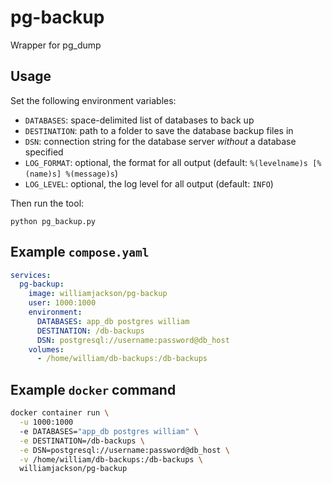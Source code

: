 # pg-backup

Wrapper for pg_dump

## Usage

Set the following environment variables:

*   `DATABASES`: space-delimited list of databases to back up
*   `DESTINATION`: path to a folder to save the database backup files in
*   `DSN`: connection string for the database server *without* a database specified 
*   `LOG_FORMAT`: optional, the format for all output (default: `%(levelname)s [%(name)s] %(message)s`)
*   `LOG_LEVEL`: optional, the log level for all output (default: `INFO`)

Then run the tool:

    python pg_backup.py

## Example `compose.yaml`

```yaml
services:
  pg-backup:
    image: williamjackson/pg-backup
    user: 1000:1000
    environment:
      DATABASES: app_db postgres william
      DESTINATION: /db-backups
      DSN: postgresql://username:password@db_host
    volumes:
      - /home/william/db-backups:/db-backups
```

## Example `docker` command

```sh
docker container run \
  -u 1000:1000
  -e DATABASES="app_db postgres william" \
  -e DESTINATION=/db-backups \
  -e DSN=postgresql://username:password@db_host \
  -v /home/william/db-backups:/db-backups \
  williamjackson/pg-backup
```
